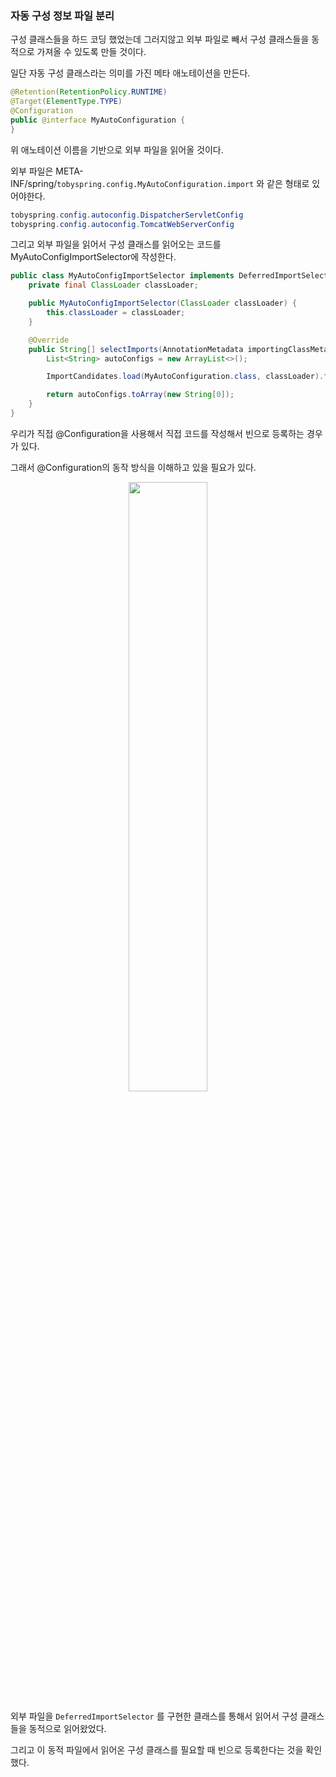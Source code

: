 ### 자동 구성 정보 파일 분리

구성 클래스들을 하드 코딩 했었는데 그러지않고 외부 파일로 빼서 구성 클래스들을 동적으로 가져올 수 있도록 만들 것이다.

일단 자동 구성 클래스라는 의미를 가진 메타 애노테이션을 만든다.

```java
@Retention(RetentionPolicy.RUNTIME)
@Target(ElementType.TYPE)
@Configuration
public @interface MyAutoConfiguration {
}
```

위 애노테이션 이름을 기반으로 외부 파일을 읽어올 것이다.

외부 파일은 META-INF/spring/`tobyspring.config.MyAutoConfiguration.import` 와 같은 형태로 있어야한다.

```java
tobyspring.config.autoconfig.DispatcherServletConfig
tobyspring.config.autoconfig.TomcatWebServerConfig
```

그리고 외부 파일을 읽어서 구성 클래스를 읽어오는 코드를 MyAutoConfigImportSelector에 작성한다.

```java
public class MyAutoConfigImportSelector implements DeferredImportSelector {
	private final ClassLoader classLoader;

	public MyAutoConfigImportSelector(ClassLoader classLoader) {
		this.classLoader = classLoader;
	}

	@Override
	public String[] selectImports(AnnotationMetadata importingClassMetadata) {
		List<String> autoConfigs = new ArrayList<>();

		ImportCandidates.load(MyAutoConfiguration.class, classLoader).forEach(autoConfigs::add);

		return autoConfigs.toArray(new String[0]);
	}
}

```

우리가 직접 @Configuration을 사용해서 직접 코드를 작성해서 빈으로 등록하는 경우가 있다.

그래서 @Configuration의 동작 방식을 이해하고 있을 필요가 있다.

<center>
  <img
    src="https://github.com/user-attachments/assets/d003ca86-8faa-4fe0-a03b-5232e49ca08c"
    width="50%"
  />
</center>

외부 파일을 `DeferredImportSelector` 를 구현한 클래스를 통해서 읽어서 구성 클래스들을 동적으로 읽어왔었다.

그리고 이 동적 파일에서 읽어온 구성 클래스를 필요할 때 빈으로 등록한다는 것을 확인했다.
